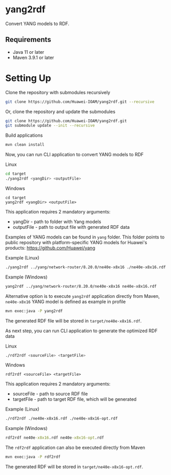 # yang2rdf

Convert YANG models to RDF.

## Requirements

- Java 11 or later
- Maven 3.9.1 or later

# Setting Up

Clone the repository with submodules recursively

```bash
git clone https://github.com/Huawei-IOAM/yang2rdf.git --recursive
```

Or, clone the repository and update the submodules

```bash
git clone https://github.com/Huawei-IOAM/yang2rdf.git
git submodule update --init --recursive
```

Build applications

```bash
mvn clean install
```

Now, you can run CLI application to convert YANG models to RDF

Linux

```bash
cd target
./yang2rdf <yangDir> <outputFile>
```

Windows

```
cd target
yang2rdf <yangDir> <outputFile>
```

This application requires 2 mandatory arguments:

- yangDir - path to folder with Yang models
- outputFile - path to output file with generated RDF data

Examples of YANG models can be found in `yang` folder. This folder points to public repository with platform-specific YANG models for Huawei's products: https://github.com/Huawei/yang

Example (Linux)

```bash
./yang2rdf ../yang/network-router/8.20.0/ne40e-x8x16 ./ne40e-x8x16.rdf
```

Example (Windows)

```bash
yang2rdf ../yang/network-router/8.20.0/ne40e-x8x16 ne40e-x8x16.rdf
```

Alternative option is to execute `yang2rdf` application directly from Maven, `ne40e-x8x16` YANG model is defined as example in profile

```bash
mvn exec:java -P yang2rdf
```

The generated RDF file will be stored in `target/ne40e-x8x16.rdf`.

As next step, you can run CLI application to generate the optimized RDF data

Linux

```bash
./rdf2rdf <sourceFile> <targetFile>
```

Windows

```
rdf2rdf <sourceFile> <targetFile>
```

This application requires 2 mandatory arguments:

- sourceFile - path to source RDF file
- targetFile - path to target RDF file, which will be generated

Example (Linux)

```bash
./rdf2rdf ./ne40e-x8x16.rdf ./ne40e-x8x16-opt.rdf
```

Example (Windows)

```cmd
rdf2rdf ne40e-x8x16.rdf ne40e-x8x16-opt.rdf
```

The `rdf2rdf` application can also be executed directly from Maven

```bash
mvn exec:java -P rdf2rdf
```

The generated RDF will be stored in `target/ne40e-x8x16-opt.rdf`.